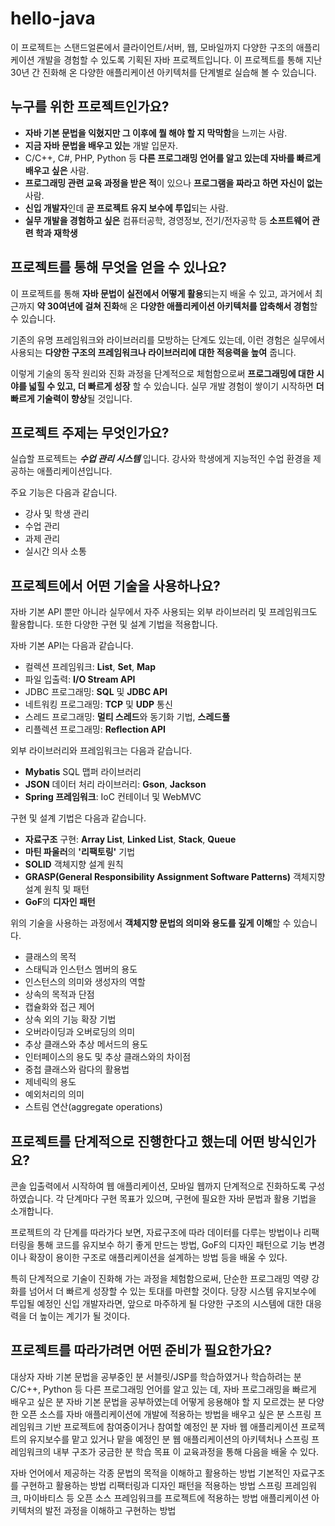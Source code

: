 # hello-java

이 프로젝트는 스탠드얼론에서 클라이언트/서버, 웹, 모바일까지 다양한 구조의 애플리케이션 개발을 경험할 수 있도록 기획된 자바 프로젝트입니다. 이 프로젝트를 통해 지난 30년 간 진화해 온 다양한 애플리케이션 아키텍처를 단계별로 실습해 볼 수 있습니다. 

## 누구를 위한 프로젝트인가요?

* **자바 기본 문법을 익혔지만 그 이후에 뭘 해야 할 지 막막함**을 느끼는 사람.
* **지금 자바 문법을 배우고 있는** 개발 입문자. 
* C/C++, C#, PHP, Python 등 **다른 프로그래밍 언어를 알고 있는데 자바를 빠르게 배우고 싶은** 사람.
* **프로그래밍 관련 교육 과정을 받은 적**이 있으나 **프로그램을 짜라고 하면 자신이 없는** 사람.
* **신입 개발자**인데 **곧 프로젝트 유지 보수에 투입**되는 사람.
* **실무 개발을 경험하고 싶은** 컴퓨터공학, 경영정보, 전기/전자공학 등 **소프트웨어 관련 학과 재학생**

## 프로젝트를 통해 무엇을 얻을 수 있나요?

이 프로젝트를 통해 **자바 문법이 실전에서 어떻게 활용**되는지 배울 수 있고, 과거에서 최근까지 **약 30여년에 걸쳐 진화**해 온 **다양한 애플리케이션 아키텍처를 압축해서 경험**할 수 있습니다.

기존의 유명 프레임워크와 라이브러리를 모방하는 단계도 있는데, 이런 경험은 실무에서 사용되는 **다양한 구조의 프레임워크나 라이브러리에 대한 적응력을 높여** 줍니다.

이렇게 기술의 동작 원리와 진화 과정을 단계적으로 체험함으로써 **프로그래밍에 대한 시야를 넓힐 수 있고, 더 빠르게 성장** 할 수 있습니다. 실무 개발 경험이 쌓이기 시작하면 **더 빠르게 기술력이 향상**될 것입니다.

## 프로젝트 주제는 무엇인가요?

실습할 프로젝트는 ***수업 관리 시스템*** 입니다. 강사와 학생에게 지능적인 수업 환경을 제공하는 애플리케이션입니다.

주요 기능은 다음과 같습니다.

- 강사 및 학생 관리
- 수업 관리
- 과제 관리
- 실시간 의사 소통

## 프로젝트에서 어떤 기술을 사용하나요?

자바 기본 API 뿐만 아니라 실무에서 자주 사용되는 외부 라이브러리 및 프레임워크도 활용합니다. 또한 다양한 구현 및 설계 기법을 적용합니다. 

자바 기본 API는 다음과 같습니다. 

- 컬렉션 프레임워크: **List**, **Set**, **Map**
- 파일 입출력: **I/O Stream API**
- JDBC 프로그래밍: **SQL** 및 **JDBC API**
- 네트워킹 프로그래밍: **TCP** 및 **UDP** 통신
- 스레드 프로그래밍: **멀티 스레드**와 동기화 기법, **스레드풀**
- 리플렉션 프로그래밍: **Reflection API**

외부 라이브러리와 프레임워크는 다음과 같습니다.

- **Mybatis** SQL 맵퍼 라이브러리
- **JSON** 데이터 처리 라이브러리: **Gson**, **Jackson**
- **Spring 프레임워크**: IoC 컨테이너 및 WebMVC

구현 및 설계 기법은 다음과 같습니다.

- **자료구조** 구현: **Array List**, **Linked List**, **Stack**, **Queue**
- **마틴 파울러**의 **'리팩토링'** 기법
- **SOLID** 객체지향 설계 원칙
- **GRASP(General Responsibility Assignment Software Patterns)** 객체지향 설계 원칙 및 패턴
- **GoF**의 **디자인 패턴**

위의 기술을 사용하는 과정에서 **객체지향 문법의 의미와 용도를 깊게 이해**할 수 있습니다. 

- 클래스의 목적
- 스태틱과 인스턴스 멤버의 용도
- 인스턴스의 의미와 생성자의 역할
- 상속의 목적과 단점
- 캡슐화와 접근 제어
- 상속 외의 기능 확장 기법
- 오버라이딩과 오버로딩의 의미
- 추상 클래스와 추상 메서드의 용도
- 인터페이스의 용도 및 추상 클래스와의 차이점
- 중첩 클래스와 람다의 활용법
- 제네릭의 용도
- 예외처리의 의미
- 스트림 연산(aggregate operations)

## 프로젝트를 단계적으로 진행한다고 했는데 어떤 방식인가요?

콘솔 입출력에서 시작하여 웹 애플리케이션, 모바일 웹까지 단계적으로 진화하도록 구성하였습니다. 각 단계마다 구현 목표가 있으며, 구현에 필요한 자바 문법과 활용 기법을 소개합니다.

프로젝트의 각 단계를 따라가다 보면, 자료구조에 따라 데이터를 다루는 방법이나 리팩터링을 통해 코드를 유지보수 하기 좋게 만드는 방법, GoF의 디자인 패턴으로 기능 변경이나 확장이 용이한 구조로 애플리케이션을 설계하는 방법 등을 배울 수 있다.

특히 단계적으로 기술이 진화해 가는 과정을 체험함으로써, 단순한 프로그래밍 역량 강화를 넘어서 더 빠르게 성장할 수 있는 토대를 마련할 것이다. 당장 시스템 유지보수에 투입될 예정인 신입 개발자라면, 앞으로 마주하게 될 다양한 구조의 시스템에 대한 대응력을 더 높이는 계기가 될 것이다.


## 프로젝트를 따라가려면 어떤 준비가 필요한가요?



대상자
자바 기본 문법을 공부중인 분
서블릿/JSP를 학습하였거나 학습하려는 분
C/C++, Python 등 다른 프로그래밍 언어를 알고 있는 데, 자바 프로그래밍을 빠르게 배우고 싶은 분
자바 기본 문법을 공부하였는데 어떻게 응용해야 할 지 모르겠는 분
다양한 오픈 소스를 자바 애플리케이션에 개발에 적용하는 방법을 배우고 싶은 분
스프링 프레임워크 기반 프로젝트에 참여중이거나 참여할 예정인 분
자바 웹 애플리케이션 프로젝트의 유지보수를 맡고 있거나 맡을 예정인 분
웹 애플리케이션의 아키텍처나 스프링 프레임워크의 내부 구조가 궁금한 분
학습 목표
이 교육과정을 통해 다음을 배울 수 있다.

자바 언어에서 제공하는 각종 문법의 목적을 이해하고 활용하는 방법
기본적인 자료구조를 구현하고 활용하는 방법
리팩터링과 디자인 패턴을 적용하는 방법
스프링 프레임워크, 마이바티스 등 오픈 소스 프레임워크를 프로젝트에 적용하는 방법
애플리케이션 아키텍처의 발전 과정을 이해하고 구현하는 방법

